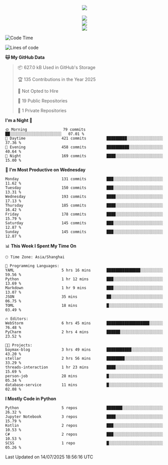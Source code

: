 <div align="center">
  <img src="https://readme-typing-svg.demolab.com?font=Zhi+Mang+Xing&size=40&pause=1000&color=000000&center=true&vCenter=true&lines=Baymax%E5%B0%8F%E6%8C%AF;Hello%20World"/><br/>
  <br/>
  <img src="https://skillicons.dev/icons?i=java,kotlin,python,c,cpp,html,css,javascript" /><br/>
  <img src="https://skillicons.dev/icons?i=spring,vue,pytorch,maven,gradle,mysql,sqlite,linux" /><br/>
  <img src="https://skillicons.dev/icons?i=idea,pycharm,webstorm,androidstudio,vscode,git,vim,md" /><br/>
</div>

<!--START_SECTION:waka-->
![Code Time](http://img.shields.io/badge/Code%20Time-1%2C111%20hrs%2032%20mins-blue)

![Lines of code](https://img.shields.io/badge/From%20Hello%20World%20I%27ve%20Written-6.1%20million%20lines%20of%20code-blue)

**🐱 My GitHub Data** 

> 📦 627.0 kB Used in GitHub's Storage 
 > 
> 🏆 135 Contributions in the Year 2025
 > 
> 🚫 Not Opted to Hire
 > 
> 📜 19 Public Repositories 
 > 
> 🔑 1 Private Repositories 
 > 
**I'm a Night 🦉** 

```text
🌞 Morning                79 commits          ██░░░░░░░░░░░░░░░░░░░░░░░   07.01 % 
🌆 Daytime                421 commits         █████████░░░░░░░░░░░░░░░░   37.36 % 
🌃 Evening                458 commits         ██████████░░░░░░░░░░░░░░░   40.64 % 
🌙 Night                  169 commits         ████░░░░░░░░░░░░░░░░░░░░░   15.00 % 
```
📅 **I'm Most Productive on Wednesday** 

```text
Monday                   131 commits         ███░░░░░░░░░░░░░░░░░░░░░░   11.62 % 
Tuesday                  150 commits         ███░░░░░░░░░░░░░░░░░░░░░░   13.31 % 
Wednesday                193 commits         ████░░░░░░░░░░░░░░░░░░░░░   17.13 % 
Thursday                 185 commits         ████░░░░░░░░░░░░░░░░░░░░░   16.42 % 
Friday                   178 commits         ████░░░░░░░░░░░░░░░░░░░░░   15.79 % 
Saturday                 145 commits         ███░░░░░░░░░░░░░░░░░░░░░░   12.87 % 
Sunday                   145 commits         ███░░░░░░░░░░░░░░░░░░░░░░   12.87 % 
```


📊 **This Week I Spent My Time On** 

```text
🕑︎ Time Zone: Asia/Shanghai

💬 Programming Languages: 
YAML                     5 hrs 16 mins       ███████████████░░░░░░░░░░   59.56 % 
Python                   1 hr 12 mins        ███░░░░░░░░░░░░░░░░░░░░░░   13.69 % 
Markdown                 1 hr 9 mins         ███░░░░░░░░░░░░░░░░░░░░░░   13.07 % 
JSON                     35 mins             ██░░░░░░░░░░░░░░░░░░░░░░░   06.75 % 
TOML                     18 mins             █░░░░░░░░░░░░░░░░░░░░░░░░   03.49 % 

🔥 Editors: 
WebStorm                 6 hrs 45 mins       ███████████████████░░░░░░   76.48 % 
PyCharm                  2 hrs 4 mins        ██████░░░░░░░░░░░░░░░░░░░   23.52 % 

🐱‍💻 Projects: 
baymax-blog              3 hrs 49 mins       ███████████░░░░░░░░░░░░░░   43.20 % 
stellar                  2 hrs 56 mins       ████████░░░░░░░░░░░░░░░░░   33.29 % 
threads-interaction      1 hr 23 mins        ████░░░░░░░░░░░░░░░░░░░░░   15.69 % 
person-job               28 mins             █░░░░░░░░░░░░░░░░░░░░░░░░   05.34 % 
database-service         11 mins             █░░░░░░░░░░░░░░░░░░░░░░░░   02.08 % 
```

**I Mostly Code in Python** 

```text
Python                   5 repos             ███████░░░░░░░░░░░░░░░░░░   26.32 % 
Jupyter Notebook         3 repos             ████░░░░░░░░░░░░░░░░░░░░░   15.79 % 
Kotlin                   2 repos             ███░░░░░░░░░░░░░░░░░░░░░░   10.53 % 
C#                       2 repos             ███░░░░░░░░░░░░░░░░░░░░░░   10.53 % 
SCSS                     1 repo              █░░░░░░░░░░░░░░░░░░░░░░░░   05.26 % 
```




 Last Updated on 14/07/2025 18:56:16 UTC
<!--END_SECTION:waka-->





